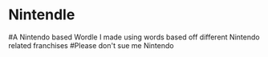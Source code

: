 # Nintendle

#A Nintendo based Wordle I made using words based off different Nintendo related franchises
#Please don't sue me Nintendo
